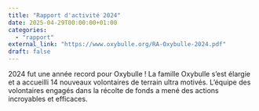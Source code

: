 ```yaml
---
title: "Rapport d'activité 2024"
date: 2025-04-29T00:00:00+01:00
categories: 
  - "rapport"
external_link: "https://www.oxybulle.org/RA-Oxybulle-2024.pdf"
draft: false
---
```

2024 fut une année record pour Oxybulle ! La famille Oxybulle s’est élargie et a accueilli 14 nouveaux volontaires de terrain ultra motivés. L’équipe des volontaires engagés dans la récolte de fonds a mené des actions incroyables et efficaces.